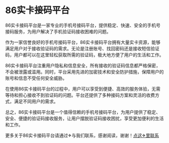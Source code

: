 # 86实卡接码平台

86实卡接码平台是一家专业的手机号接码平台，提供稳定、快速、安全的手机号接码服务，为用户解决了手机验证码接收困难的问题。

作为一家信誉良好的手机号接码平台，86实卡接码平台拥有大量实卡资源，能够满足用户对于接收验证码的需求。无论是注册账号、找回密码还是接收短信验证码，用户都可以在这里轻松获取所需的验证码，极大地方便了用户的生活和工作。

86实卡接码平台注重用户隐私和信息安全，所有接收的验证码信息都严格保密，不会被泄露或滥用。同时，平台采用先进的加密技术和安全防护措施，保障用户的账号和信息不受任何安全威胁。

在使用86实卡接码平台的过程中，用户可以享受到便捷、高效的服务体验，无需等待和担心接收不到验证码的问题。平台还提供了多种接码方案和灵活的收费方式，满足不同用户的需求。

总之，86实卡接码平台是一个值得信赖的手机号接码平台，为用户提供了稳定、安全、便捷的验证码接收服务，让用户摆脱验证码接收困扰，享受更加便利的生活和工作。

更多关于86实卡接码平台请通过✈与我们联系，感谢阅读，谢谢！[点这✈里联系](https://ww.k02.cc)